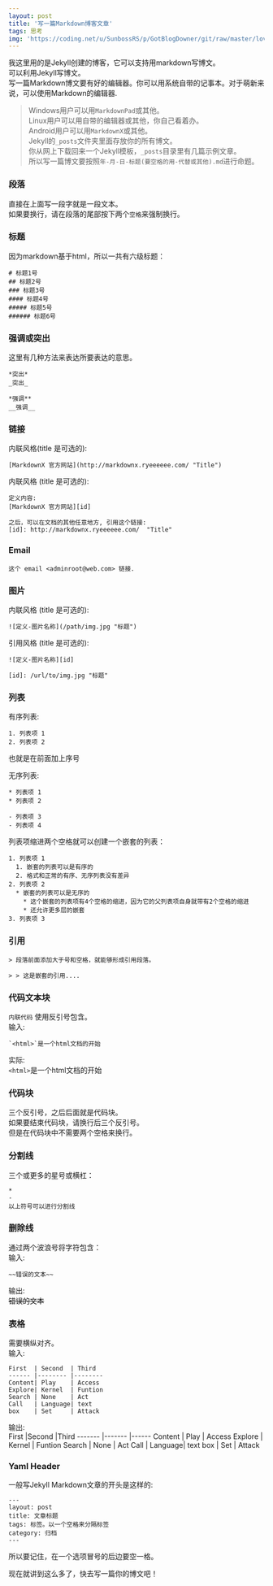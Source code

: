 ```yaml
---
layout: post
title: '写一篇Markdown博客文章'
tags: 思考
img: 'https://coding.net/u/SunbossRS/p/GotBlogDowner/git/raw/master/lovely-photo/SteveGet.jpeg'
---
```

  
我这里用的是Jekyll创建的博客，它可以支持用markdown写博文。  
可以利用Jekyll写博文。  
写一篇Markdown博文要有好的编辑器。你可以用系统自带的记事本。对于萌新来说，可以使用Markdown的编辑器.  
> Windows用户可以用`MarkdownPad`或其他。  
> Linux用户可以用自带的编辑器或其他，你自己看着办。  
> Android用户可以用`MarkdownX`或其他。    
Jekyll的`_posts`文件夹里面存放你的所有博文。  
你从网上下载回来一个Jekyll模板，`_posts`目录里有几篇示例文章。  
所以写一篇博文要按照`年-月-日-标题(要空格的用-代替或其他).md`进行命题。  
  
### 段落
直接在上面写一段字就是一段文本。  
如果要换行，请在段落的尾部按下两个`空格`来强制换行。

### 标题
因为markdown基于html，所以一共有六级标题：
```
# 标题1号
## 标题2号
### 标题3号
#### 标题4号
##### 标题5号
###### 标题6号
```

### 强调或突出
这里有几种方法来表达所要表达的意思。
```
*突出*
_突出_

*强调**   
__强调__
```
### 链接
内联风格(title 是可选的):
```
[MarkdownX 官方网站](http://markdownx.ryeeeeee.com/ "Title")
```
内联风格 (title 是可选的):
```
定义内容:
[MarkdownX 官方网站][id]

之后，可以在文档的其他任意地方, 引用这个链接:
[id]: http://markdownx.ryeeeeee.com/  "Title"
```

### Email
```
这个 email <adminroot@web.com> 链接.
```

### 图片
内联风格 (title 是可选的):
```
![定义-图片名称](/path/img.jpg "标题")
```
引用风格 (title 是可选的):
```
![定义-图片名称][id]

[id]: /url/to/img.jpg "标题"
```

### 列表
有序列表:
```
1. 列表项 1
2. 列表项 2
```  
也就是在前面加上序号  
  
无序列表:
```
* 列表项 1
* 列表项 2

- 列表项 3
- 列表项 4
```
列表项缩进两个空格就可以创建一个嵌套的列表：
```
1. 列表项 1
  1. 嵌套的列表可以是有序的
  2. 格式和正常的有序、无序列表没有差异
2. 列表项 2
  * 嵌套的列表可以是无序的
    * 这个嵌套的列表项有4个空格的缩进，因为它的父列表项自身就带有2个空格的缩进
    * 还允许更多层的嵌套
3. 列表项 3
```

### 引用
```
> 段落前面添加大于号和空格，就能够形成引用段落。

> > 这是嵌套的引用....
```

### 代码文本块
`内联代码` 使用反引号包含。  
输入:
```
`<html>`是一个html文档的开始
```
实际:  
`<html>`是一个html文档的开始

### 代码块
三个反引号，之后后面就是代码块。  
如果要结束代码块，请换行后三个反引号。  
但是在代码块中不需要两个空格来换行。

### 分割线
三个或更多的星号或横杠：
```
*
-
以上符号可以进行分割线
```

### 删除线
通过两个波浪号将字符包含：  
输入:
```
~~错误的文本~~
```
输出:  
~~错误的文本~~

### 表格
需要横纵对齐。  
输入:
```
First  | Second  | Third 
------ |-------- |--------
Content| Play    | Access
Explore| Kernel  | Funtion
Search | None    | Act
Call   | Language| text
box    | Set     | Attack
```
输出:  
First   |Second   |Third
------- |-------  |------
Content | Play    | Access
Explore | Kernel  | Funtion
Search  | None    | Act
Call    | Language| text
box     | Set     | Attack

### Yaml Header
一般写Jekyll Markdown文章的开头是这样的:
```
---
layout: post
title: 文章标题
tags: 标签。以一个空格来分隔标签
category: 归档
---
```
所以要记住，在一个选项冒号的后边要空一格。   
  
现在就讲到这么多了，快去写一篇你的博文吧！
